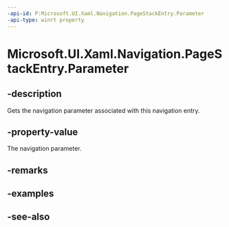 ```yaml
---
-api-id: P:Microsoft.UI.Xaml.Navigation.PageStackEntry.Parameter
-api-type: winrt property
---
```


<!-- Property syntax
public object Parameter { get; }
-->

# Microsoft.UI.Xaml.Navigation.PageStackEntry.Parameter

## -description
Gets the navigation parameter associated with this navigation entry.

## -property-value
The navigation parameter.

## -remarks

## -examples

## -see-also
